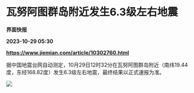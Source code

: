 # 瓦努阿图群岛附近发生6.3级左右地震
**界面快报**

**2023-10-29 05:30**

**https://www.jiemian.com/article/10302760.html**

据中国地震台网自动测定，10月29日12时32分在瓦努阿图群岛附近（南纬19.44度，东经168.82度）发生6.3级左右地震，最终结果以正式速报为准。

![](https://img1.jiemian.com/101/original/20231029/169855482541398700_a700xH.jpg)